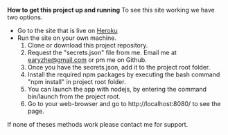 **How to get this project up and running**
To see this site working we have two options.
* Go to the site that is live on [Heroku](https://capitalcityweather.herokuapp.com/) 
* Run the site on your own machine.
	1. Clone or download this project repository.
	1. Request the "secrets.json" file from me. Email me at earyzhe@gmail.com or pm me on Github.
	1. Once you have the secrets.json, add it to the project root folder.
	1. Install the required npm packages by executing the bash command "npm install" in project root folder.
	1. You can launch the app with nodejs, by entering the command bin/launch from the project root.
	1. Go to your web-browser and go to http://localhost:8080/ to see the page.

If none of theses methods work please contact me for support.
